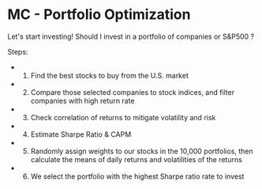 # MC - Portfolio Optimization

Let's start investing! Should I invest in a portfolio of companies or S&P500 ?

Steps:
- 1) Find the best stocks to buy from the U.S. market
- 2) Compare those selected companies to stock indices, and filter companies with high return rate  
- 3) Check correlation of returns to mitigate volatility and risk
- 4) Estimate Sharpe Ratio & CAPM
- 5) Randomly assign weights to our stocks in the 10,000 portfolios, then calculate the means of daily returns and volatilities of the returns
- 6) We select the portfolio with the highest Sharpe ratio rate to invest
